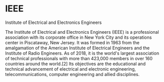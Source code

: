 # IEEE


Institute of Electrical and Electronics Engineers

The Institute of Electrical and Electronics Engineers (IEEE) is a
professional association with its corporate office in New York City and
its operations center in Piscataway, New Jersey. It was formed in 1963
from the amalgamation of the American Institute of Electrical Engineers
and the Institute of Radio Engineers. As of 2018, it is the world's
largest association of technical professionals with more than 423,000
members in over 160 countries around the world.\[2\] Its objectives are
the educational and technical advancement of electrical and electronic
engineering, telecommunications, computer engineering and allied
disciplines.

